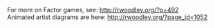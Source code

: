 For more on Factor games, see: http://rwoodley.org/?p=492      
Animated artist diagrams are here: http://rwoodley.org/?page_id=1052   

